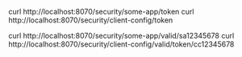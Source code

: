 curl http://localhost:8070/security/some-app/token
curl http://localhost:8070/security/client-config/token

curl http://localhost:8070/security/some-app/valid/sa12345678
curl http://localhost:8070/security/client-config/valid/token/cc12345678




